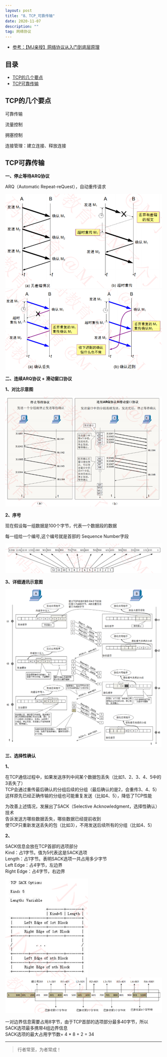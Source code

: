 ```yaml
---
layout: post
title: "8、TCP_可靠传输"
date: 2020-11-07
description: ""
tag: 网络协议
---
```




- [参考：【MJ亲授】网络协议从入门到底层原理](https://ke.qq.com/course/2900359)



## 目录

* [TCP的几个要点](#content1)
* [TCP可靠传输](#content1)



<!-- ************************************************ -->
## <a id="content1"></a>TCP的几个要点

可靠传输    

流量控制    

拥塞控制   

连接管理：建立连接、释放连接      


<!-- ************************************************ -->
## <a id="content2"></a>TCP可靠传输

**一、停止等待ARQ协议**

ARQ（Automatic Repeat-reQuest），自动重传请求

<img src="/images/Network/tcp4.png" alt="img">

<img src="/images/Network/tcp5.png" alt="img">

**二、连续ARQ协议 + 滑动窗口协议**

**1、对比示意图**

<img src="/images/Network/tcp6.png" alt="img">

**2、序号**

现在假设每一组数据是100个字节，代表一个数据段的数据      

每一组给一个编号,这个编号就是首部的 Sequence Number字段     

<img src="/images/Network/tcp7.png" alt="img">

**3、详细通讯示意图**

<img src="/images/Network/tcp8.png" alt="img">


**三、选择性确认**

**1、**

在TCP通信过程中，如果发送序列中间某个数据包丢失（比如1、2、3、4、5中的3丢失了）        
TCP会通过重传最后确认的分组后续的分组（最后确认的是2，会重传3、4、5）         
这样原先已经正确传输的分组也可能重复发送（比如4、5），降低了TCP性能      

为改善上述情况，发展出了SACK（Selective Acknowledgment，选择性确认）技术        
告诉发送方哪些数据丢失，哪些数据已经提前收到        
使TCP只重新发送丢失的包（比如3），不用发送后续所有的分组（比如4、5）        

**2、**

SACK信息会放在TCP首部的选项部分     
Kind：占1字节。值为5代表这是SACK选项     
Length：占1字节。表明SACK选项一共占用多少字节     
Left Edge：占4字节，左边界     
Right Edge：占4字节，右边界     

<img src="/images/Network/tcp9.png" alt="img">

<img src="/images/Network/tcp10.png" alt="img">

一对边界信息需要占用8字节，由于TCP首部的选项部分最多40字节，所以    
SACK选项最多携带4组边界信息    
SACK选项的最大占用字节数= 4 * 8 + 2 = 34       




----------
>  行者常至，为者常成！


